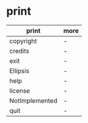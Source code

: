 # print

| print          | more |
| -------------- | ---- |
| copyright      | -    |
| credits        | -    |
| exit           | -    |
| Ellipsis       | -    |
| help           | -    |
| license        | -    |
| NotImplemented | -    |
| quit           | -    |
